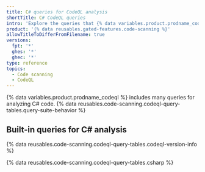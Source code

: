 ```yaml
---
title: C# queries for CodeQL analysis
shortTitle: C# CodeQL queries
intro: 'Explore the queries that {% data variables.product.prodname_codeql %} uses to analyze code written in C# when you select the `default` or the `security-extended` query suite.'
product: '{% data reusables.gated-features.code-scanning %}'
allowTitleToDifferFromFilename: true
versions:
  fpt: '*'
  ghes: '*'
  ghec: '*'
type: reference
topics:
  - Code scanning
  - CodeQL
---
```


{% data variables.product.prodname_codeql %} includes many queries for analyzing C# code. {% data reusables.code-scanning.codeql-query-tables.query-suite-behavior %}

## Built-in queries for C# analysis

{% data reusables.code-scanning.codeql-query-tables.codeql-version-info %}

{% data reusables.code-scanning.codeql-query-tables.csharp %}
